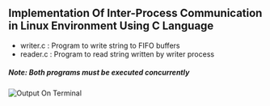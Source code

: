 ## Implementation Of Inter-Process Communication in Linux Environment Using C Language

* writer.c : Program to write string to FIFO buffers
* reader.c : Program to read string written by writer process

##### Note: Both programs must be executed concurrently 

![Output On Terminal](https://s7.postimg.org/6b24hkirf/ipc.png)

